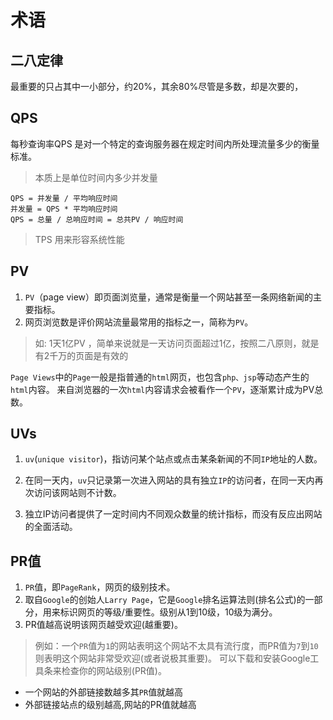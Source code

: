 # 术语

## 二八定律
  
  最重要的只占其中一小部分，约20%，其余80%尽管是多数，却是次要的，

## QPS

  每秒查询率QPS
  是对一个特定的查询服务器在规定时间内所处理流量多少的衡量标准。
  > 本质上是单位时间内多少并发量

    QPS = 并发量 / 平均响应时间
    并发量 = QPS * 平均响应时间
    QPS = 总量 / 总响应时间 = 总共PV / 响应时间

  > TPS 用来形容系统性能

## PV

 1. `PV`（page view）即页面浏览量，通常是衡量一个网站甚至一条网络新闻的主要指标。
 2. 网页浏览数是评价网站流量最常用的指标之一，简称为`PV`。

 > 如: 1天1亿PV ，简单来说就是一天访问页面超过1亿，按照二八原则，就是有2千万的页面是有效的

 `Page Views`中的`Page`一般是指普通的`html`网页，也包含`php、jsp`等动态产生的`html`内容。
 来自浏览器的一次`html`内容请求会被看作一个`PV`，逐渐累计成为PV总数。

## UVs

 1. `uv`(`unique visitor`)，指访问某个站点或点击某条新闻的不同`IP`地址的人数。

 2. 在同一天内，`uv`只记录第一次进入网站的具有独立`IP`的访问者，在同一天内再次访问该网站则不计数。
 3. 独立IP访问者提供了一定时间内不同观众数量的统计指标，而没有反应出网站的全面活动。

## PR值

 1. `PR`值，即`PageRank`，网页的级别技术。
 2. 取自`Google`的创始人`Larry Page`，它是`Google`排名运算法则(排名公式)的一部分，用来标识网页的等级/重要性。级别从1到10级，10级为满分。
 3. PR值越高说明该网页越受欢迎(越重要)。

 > 例如：一个`PR`值为`1`的网站表明这个网站不太具有流行度，而PR值为`7`到`10`则表明这个网站非常受欢迎(或者说极其重要)。
 > 可以下载和安装Google工具条来检查你的网站级别(PR值)。

 - 一个网站的外部链接数越多其`PR`值就越高
 - 外部链接站点的级别越高,网站的PR值就越高